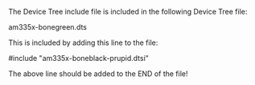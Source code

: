The Device Tree include file is included in the following
Device Tree file:

am335x-bonegreen.dts

This is included by adding this line to the file:

#include "am335x-boneblack-prupid.dtsi"

The above line should be added to the END of the file!
